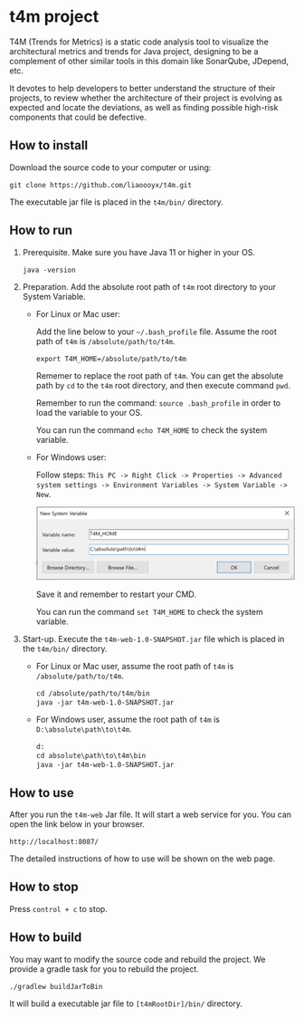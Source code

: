# t4m project

T4M (Trends for Metrics) is a static code analysis tool to visualize the architectural metrics and trends for Java project, designing to be a complement of other similar tools in this domain like SonarQube, JDepend, etc.

It devotes to help developers to better understand the structure of their projects, to review whether the architecture of their project is evolving as expected and locate the deviations, as well as finding possible high-risk components that could be defective. 

## How to install

Download the source code to your computer or using: 

```
git clone https://github.com/liaoooyx/t4m.git
```

The executable jar file is placed in the `t4m/bin/` directory. 

## How to run

1. Prerequisite. Make sure you have Java 11 or higher in your OS.

   ```
   java -version
   ```

2. Preparation. Add the absolute root path of `t4m` root directory to your System Variable.

   - For Linux or Mac user: 

     Add the line below to your `~/.bash_profile` file. Assume the root path of `t4m` is `/absolute/path/to/t4m`.

     ```
     export T4M_HOME=/absolute/path/to/t4m
     ```

     Rememer to replace the root path of `t4m`.  You can get the absolute path by `cd` to the `t4m` root directory, and then execute command  `pwd`.

     Remember to run the command: `source .bash_profile` in order to load the variable to your OS.

     You can run the command `echo T4M_HOME` to check the system variable.

   - For Windows user: 

     Follow steps: `This PC -> Right Click -> Properties -> Advanced system settings -> Environment Variables -> System Variable -> New`. 

     ![windows-systeem-variable](doc/imgs/windows-systeem-variable.png)

     Save it and remember to restart your CMD. 

     You can run the command `set T4M_HOME` to check the system variable.

3. Start-up. Execute the `t4m-web-1.0-SNAPSHOT.jar` file which is placed in the `t4m/bin/` directory. 

   - For Linux or Mac user, assume the root path of `t4m` is `/absolute/path/to/t4m`.

     ```
     cd /absolute/path/to/t4m/bin
     java -jar t4m-web-1.0-SNAPSHOT.jar
     ```

   - For Windows user, assume the root path of `t4m` is `D:\absolute\path\to\t4m`.

     ```
     d:
     cd absolute\path\to\t4m\bin
     java -jar t4m-web-1.0-SNAPSHOT.jar
     ```

## How to use

After you run the `t4m-web` Jar file. It will start a web service for you. You can open the link below in your browser.

```
http://localhost:8087/
```

The detailed instructions of how to use will be shown on the web page.

## How to stop

Press `control + c` to stop.

## How to build

You may want to modify the source code and rebuild the project. We provide a gradle task for you to rebuild the project.

```
./gradlew buildJarToBin
```

It will build a executable jar file to `[t4mRootDir]/bin/` directory.

